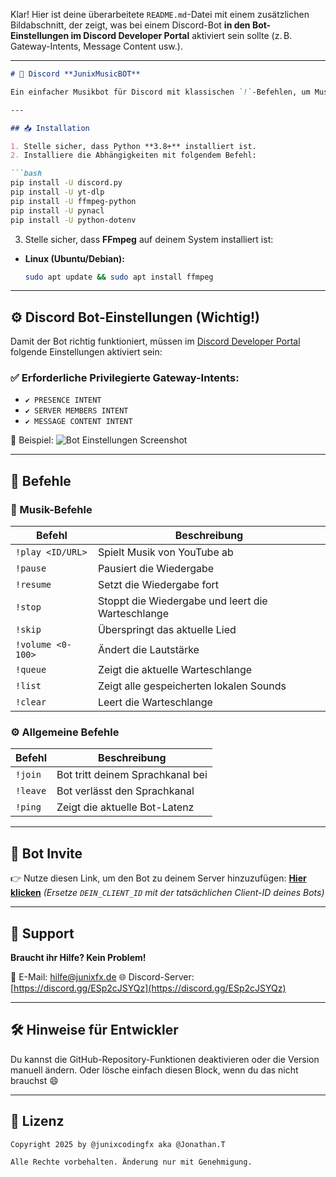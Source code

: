 Klar! Hier ist deine überarbeitete `README.md`-Datei mit einem zusätzlichen Bildabschnitt, der zeigt, was bei einem Discord-Bot **in den Bot-Einstellungen im Discord Developer Portal** aktiviert sein sollte (z. B. Gateway-Intents, Message Content usw.).

---

````markdown
# 🎵 Discord **JunixMusicBOT**

Ein einfacher Musikbot für Discord mit klassischen `!`-Befehlen, um Musik über YouTube abzuspielen. Perfekt für private Server, Freunde oder Communities.

---

## 📥 Installation

1. Stelle sicher, dass Python **3.8+** installiert ist.  
2. Installiere die Abhängigkeiten mit folgendem Befehl:

```bash
pip install -U discord.py
pip install -U yt-dlp
pip install -U ffmpeg-python
pip install -U pynacl
pip install -U python-dotenv
````

3. Stelle sicher, dass **FFmpeg** auf deinem System installiert ist:

* **Linux (Ubuntu/Debian):**

  ```bash
  sudo apt update && sudo apt install ffmpeg
  ```

---

## ⚙️ Discord Bot-Einstellungen (Wichtig!)

Damit der Bot richtig funktioniert, müssen im [Discord Developer Portal](https://discord.com/developers/applications) folgende Einstellungen aktiviert sein:

### ✅ Erforderliche Privilegierte Gateway-Intents:

* `✔️ PRESENCE INTENT`
* `✔️ SERVER MEMBERS INTENT`
* `✔️ MESSAGE CONTENT INTENT`

📸 Beispiel:
![Bot Einstellungen Screenshot](https://i.imgur.com/5Ijbm61.png)

---

## 🚀 Befehle

### 🎵 Musik-Befehle

| Befehl            | Beschreibung                                      |
| ----------------- | ------------------------------------------------- |
| `!play <ID/URL>`  | Spielt Musik von YouTube ab                       |
| `!pause`          | Pausiert die Wiedergabe                           |
| `!resume`         | Setzt die Wiedergabe fort                         |
| `!stop`           | Stoppt die Wiedergabe und leert die Warteschlange |
| `!skip`           | Überspringt das aktuelle Lied                     |
| `!volume <0-100>` | Ändert die Lautstärke                             |
| `!queue`          | Zeigt die aktuelle Warteschlange                  |
| `!list`           | Zeigt alle gespeicherten lokalen Sounds           |
| `!clear`          | Leert die Warteschlange                           |

### ⚙️ Allgemeine Befehle

| Befehl   | Beschreibung                     |
| -------- | -------------------------------- |
| `!join`  | Bot tritt deinem Sprachkanal bei |
| `!leave` | Bot verlässt den Sprachkanal     |
| `!ping`  | Zeigt die aktuelle Bot-Latenz    |

---

## 🔗 Bot Invite

👉 Nutze diesen Link, um den Bot zu deinem Server hinzuzufügen:
**[Hier klicken](https://discord.com/oauth2/authorize?client_id=DEIN_CLIENT_ID&permissions=3147776&scope=bot)**
*(Ersetze `DEIN_CLIENT_ID` mit der tatsächlichen Client-ID deines Bots)*

---

## 📧 Support

**Braucht ihr Hilfe? Kein Problem!**

📨 E-Mail: [hilfe@junixfx.de](mailto:hilfe@junixfx.de)
🌐 Discord-Server: [https://discord.gg/ESp2cJSYQz](https://discord.gg/ESp2cJSYQz)

---

## 🛠️ Hinweise für Entwickler

Du kannst die GitHub-Repository-Funktionen deaktivieren oder die Version manuell ändern. Oder lösche einfach diesen Block, wenn du das nicht brauchst 😄

---

## 🧾 Lizenz

```
Copyright 2025 by @junixcodingfx aka @Jonathan.T

Alle Rechte vorbehalten. Änderung nur mit Genehmigung.
```

```
